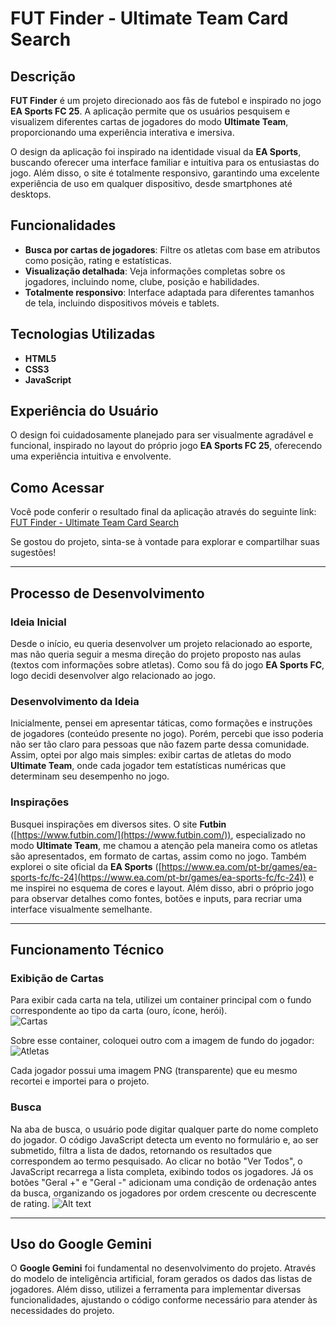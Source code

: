 # FUT Finder - Ultimate Team Card Search

## Descrição

**FUT Finder** é um projeto direcionado aos fãs de futebol e inspirado no jogo **EA Sports FC 25**. A aplicação permite que os usuários pesquisem e visualizem diferentes cartas de jogadores do modo **Ultimate Team**, proporcionando uma experiência interativa e imersiva.

O design da aplicação foi inspirado na identidade visual da **EA Sports**, buscando oferecer uma interface familiar e intuitiva para os entusiastas do jogo. Além disso, o site é totalmente responsivo, garantindo uma excelente experiência de uso em qualquer dispositivo, desde smartphones até desktops.

## Funcionalidades

- **Busca por cartas de jogadores**: Filtre os atletas com base em atributos como posição, rating e estatísticas.
- **Visualização detalhada**: Veja informações completas sobre os jogadores, incluindo nome, clube, posição e habilidades.
- **Totalmente responsivo**: Interface adaptada para diferentes tamanhos de tela, incluindo dispositivos móveis e tablets.

## Tecnologias Utilizadas

- **HTML5**
- **CSS3**
- **JavaScript**

## Experiência do Usuário

O design foi cuidadosamente planejado para ser visualmente agradável e funcional, inspirado no layout do próprio jogo **EA Sports FC 25**, oferecendo uma experiência intuitiva e envolvente.

## Como Acessar

Você pode conferir o resultado final da aplicação através do seguinte link:  
[FUT Finder - Ultimate Team Card Search](https://joaonative.github.io/alura-imersao-gemini-2024/)

Se gostou do projeto, sinta-se à vontade para explorar e compartilhar suas sugestões!

---

## Processo de Desenvolvimento

### Ideia Inicial

Desde o início, eu queria desenvolver um projeto relacionado ao esporte, mas não queria seguir a mesma direção do projeto proposto nas aulas (textos com informações sobre atletas). Como sou fã do jogo **EA Sports FC**, logo decidi desenvolver algo relacionado ao jogo.

### Desenvolvimento da Ideia

Inicialmente, pensei em apresentar táticas, como formações e instruções de jogadores (conteúdo presente no jogo). Porém, percebi que isso poderia não ser tão claro para pessoas que não fazem parte dessa comunidade. Assim, optei por algo mais simples: exibir cartas de atletas do modo **Ultimate Team**, onde cada jogador tem estatísticas numéricas que determinam seu desempenho no jogo.

### Inspirações

Busquei inspirações em diversos sites. O site **Futbin** ([https://www.futbin.com/](https://www.futbin.com/)), especializado no modo **Ultimate Team**, me chamou a atenção pela maneira como os atletas são apresentados, em formato de cartas, assim como no jogo. Também explorei o site oficial da **EA Sports** ([https://www.ea.com/pt-br/games/ea-sports-fc/fc-24](https://www.ea.com/pt-br/games/ea-sports-fc/fc-24)) e me inspirei no esquema de cores e layout. Além disso, abri o próprio jogo para observar detalhes como fontes, botões e inputs, para recriar uma interface visualmente semelhante.

---

## Funcionamento Técnico

### Exibição de Cartas

Para exibir cada carta na tela, utilizei um container principal com o fundo correspondente ao tipo da carta (ouro, ícone, herói).  
![Cartas](https://i.postimg.cc/Ghzw8hCp/Screenshot-2024-09-06-140424.png "cartas")

Sobre esse container, coloquei outro com a imagem de fundo do jogador:  
![Atletas](https://i.postimg.cc/kg4rx3Jv/Screenshot-2024-09-06-140706.png "atletas")

Cada jogador possui uma imagem PNG (transparente) que eu mesmo recortei e importei para o projeto.

### Busca

Na aba de busca, o usuário pode digitar qualquer parte do nome completo do jogador. O código JavaScript detecta um evento no formulário e, ao ser submetido, filtra a lista de dados, retornando os resultados que correspondem ao termo pesquisado. Ao clicar no botão "Ver Todos", o JavaScript recarrega a lista completa, exibindo todos os jogadores. Já os botões "Geral +" e "Geral -" adicionam uma condição de ordenação antes da busca, organizando os jogadores por ordem crescente ou decrescente de rating.
![Alt text](https://assets.digitalocean.com/articles/alligator/boo.svg "a title")

---

## Uso do Google Gemini

O **Google Gemini** foi fundamental no desenvolvimento do projeto. Através do modelo de inteligência artificial, foram gerados os dados das listas de jogadores. Além disso, utilizei a ferramenta para implementar diversas funcionalidades, ajustando o código conforme necessário para atender às necessidades do projeto.
